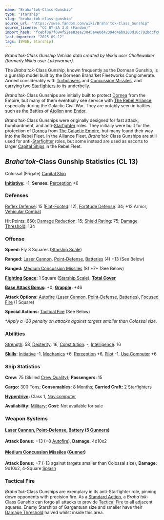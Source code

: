 ```yaml
---
name: "Braha'tok-Class Gunship"
type: "starship"
slug: "braha-tok-class-gunship"
source_url: "https://swse.fandom.com/wiki/Braha'tok-Class_Gunship"
source_license: "CC BY-SA 3.0 (Fandom)"
import_hash: "fcebf8a7f694f52ee83ea23845a4e0d42394d46b9280d18c782bdcfc8eaa66bf"
last_imported: "2025-09-12"
tags: [SWSE, Starship]
---
```

*Braha'tok-Class Gunship Vehicle data created by Wikia user Chellewalker (formerly Wikia user Lukewarner).*

The *Braha'tok*-Class Gunship, known frequently as the Dornean Gunship, is a gunship model built by the Dornean Braha'ket Fleetworks Conglomerate. Armed considerably with [Turbolasers](https://swse.fandom.com/wiki/Turbolasers) and [Concussion Missiles](https://swse.fandom.com/wiki/Concussion_Missiles), and carrying two [Starfighters](https://swse.fandom.com/wiki/Starfighters) to its underbelly.

*Braha'tok*-Class Gunships are initially built to protect [Dornea](https://swse.fandom.com/wiki/Dornea) from the Empire, but many of them eventually see service with [The Rebel Alliance](https://swse.fandom.com/wiki/The_Rebel_Alliance), especially during the Galactic Civil War. They are notably seen in battles such as the Battles of [Atollon](https://swse.fandom.com/wiki/Atollon) and [Endor](https://swse.fandom.com/wiki/Endor).

*Braha'tok*-Class Gunships were originally designed for fast attack, bombardment, and anti-[Starfighter](https://swse.fandom.com/wiki/Starfighter) roles. They initially were built for the protection of [Dornea](https://swse.fandom.com/wiki/Dornea) from [The Galactic Empire](https://swse.fandom.com/wiki/The Galactic_Empire), but many found their way into the Rebel Fleet. In the Alliance Fleet, *Braha'tok*-Class Gunships are still used for anti-[Starfighter](https://swse.fandom.com/wiki/Starfighter) roles, but some instead are used as escorts to larger [Capital Ships](https://swse.fandom.com/wiki/Capital_Ships) in the Rebel Fleet.

## *Braha'tok*-Class Gunship Statistics (CL 13)
Colossal (Frigate) [Capital Ship](https://swse.fandom.com/wiki/Capital_Ship)

**[Initiative](https://swse.fandom.com/wiki/Initiative):** -1; **Senses:** [Perception](https://swse.fandom.com/wiki/Perception) +6
### Defenses
[Reflex Defense](https://swse.fandom.com/wiki/Reflex_Defense_(Vehicles)): 15 ([Flat-Footed](https://swse.fandom.com/wiki/Flat-Footed): 12), [Fortitude Defense](https://swse.fandom.com/wiki/Fortitude_Defense_(Vehicles)): 34; +12 Armor, [Vehicular Combat](https://swse.fandom.com/wiki/Vehicular_Combat)

Hit Points: 650; [Damage Reduction](https://swse.fandom.com/wiki/Damage_Reduction): 15; [Shield Rating](https://swse.fandom.com/wiki/Shield_Rating): 75; [Damage Threshold](https://swse.fandom.com/wiki/Damage_Threshold_(Vehicles)): 134
### Offense
**Speed:** Fly 3 Squares ([Starship Scale](https://swse.fandom.com/wiki/Starship_Scale))

**Ranged:** [Laser Cannon](https://swse.fandom.com/wiki/Laser_Cannon), [Point-Defense](https://swse.fandom.com/wiki/Point-Defense), [Batteries](https://swse.fandom.com/wiki/Weapon_Batteries) (4) +13 (See Below)

**Ranged:** [Medium Concussion Missiles](https://swse.fandom.com/wiki/Medium_Concussion_Missiles) (8) +7* (See Below)

**[Fighting Space](https://swse.fandom.com/wiki/Fighting_Space):** 1 Square ([Starship Scale](https://swse.fandom.com/wiki/Starship_Scale)); **[Total Cover](https://swse.fandom.com/wiki/Total_Cover)**

**[Base Attack Bonus](https://swse.fandom.com/wiki/Base_Attack_Bonus):** +0; **[Grapple](https://swse.fandom.com/wiki/Grapple):** +46

**Attack Options:** [Autofire](https://swse.fandom.com/wiki/Autofire_(Vehicle_Combat)) ([Laser Cannon](https://swse.fandom.com/wiki/Laser_Cannon), [Point-Defense](https://swse.fandom.com/wiki/Point-Defense), [Batteries](https://swse.fandom.com/wiki/Weapon_Batteries)), [Focused Fire](https://swse.fandom.com/wiki/Focused_Fire) (1 Square)

**Special Actions:** [Tactical Fire](https://swse.fandom.com/wiki/Tactical_Fire) (See Below)

**Apply a -20 penalty on attacks against targets smaller than Colossal size.*
### Abilities
[Strength](https://swse.fandom.com/wiki/Strength): 58, [Dexterity](https://swse.fandom.com/wiki/Dexterity): 16, [Constitution](https://swse.fandom.com/wiki/Constitution): -, [Intelligence](https://swse.fandom.com/wiki/Intelligence): 16

**[Skills](https://swse.fandom.com/wiki/Skills):** [Initiative](https://swse.fandom.com/wiki/Initiative) -1, [Mechanics](https://swse.fandom.com/wiki/Mechanics) +6, [Perception](https://swse.fandom.com/wiki/Perception) +6, [Pilot](https://swse.fandom.com/wiki/Pilot) -1, [Use Computer](https://swse.fandom.com/wiki/Use_Computer) +6
### Ship Statistics
**Crew:** 75 (Skilled [Crew Quality](https://swse.fandom.com/wiki/Crew_Quality)); **Passengers:** 15

**Cargo:** 300 Tons; **Consumables:** 8 Months; **Carried Craft:** 2 [Starfighters](https://swse.fandom.com/wiki/Starfighters)

**[Hyperdrive](https://swse.fandom.com/wiki/Hyperdrive):** Class 1, [Navicomputer](https://swse.fandom.com/wiki/Navicomputer)

**Availability:** [Military](https://swse.fandom.com/wiki/Military); **Cost:** Not available for sale
### Weapon Systems
#### **[Laser Cannon](https://swse.fandom.com/wiki/Laser_Cannon), [Point-Defense](https://swse.fandom.com/wiki/Point-Defense), [Battery](https://swse.fandom.com/wiki/Weapon_Batteries) (5 [Gunners](https://swse.fandom.com/wiki/Gunners))**
**Attack Bonus:** +13 (+8 [Autofire](https://swse.fandom.com/wiki/Autofire_(Vehicle_Combat))), **Damage:** 4d10x2

#### **[Medium Concussion Missiles](https://swse.fandom.com/wiki/Medium_Concussion_Missiles) ([Gunner](https://swse.fandom.com/wiki/Gunner))**
**Attack Bonus:** +7 (-13 against targets smaller than Colossal size), **Damage:** 9d10x2, 4-Square [Splash](https://swse.fandom.com/wiki/Splash)
### Tactical Fire
*Braha'tok*-Class Gunships are exemplary in its anti-Starfighter role, pinning down opponents with precision fire. As a [Standard Action](https://swse.fandom.com/wiki/Standard_Action), a *Braha'tok*-Class Gunship can forgo all attacks to provide [Tactical Fire](https://swse.fandom.com/wiki/Tactical_Fire) to all adjacent squares. Enemy Starships of Gargantuan size and smaller have their [Damage Threshold](https://swse.fandom.com/wiki/Damage_Threshold) halved whilst inside this area.